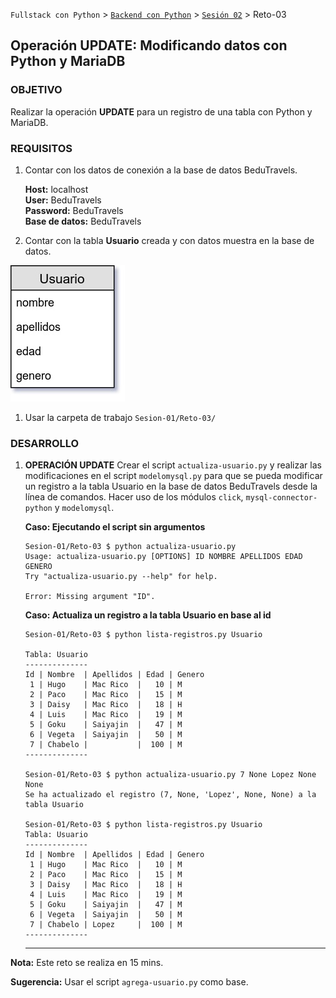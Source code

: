 `Fullstack con Python` > [`Backend con Python`](../../Readme.md) > [`Sesión 02`](../Readme.md) > Reto-03
## Operación UPDATE: Modificando datos con Python y MariaDB

### OBJETIVO
Realizar la operación __UPDATE__ para un registro de una tabla con Python y MariaDB.

### REQUISITOS
1. Contar con los datos de conexión a la base de datos BeduTravels.

   __Host:__ localhost <br />
   __User:__ BeduTravels <br />
   __Password:__ BeduTravels <br />
   __Base de datos:__ BeduTravels

1. Contar con la tabla __Usuario__ creada y con datos muestra en la base de datos.

  ![Tabla Usuario](assets/tabla-usuario.jpg)

1. Usar la carpeta de trabajo `Sesion-01/Reto-03/`

### DESARROLLO
1. __OPERACIÓN UPDATE__ Crear el script `actualiza-usuario.py` y realizar las modificaciones en el script `modelomysql.py` para que se pueda modificar un registro a la tabla Usuario en la base de datos BeduTravels desde la línea de comandos. Hacer uso de los módulos `click`, `mysql-connector-python` y `modelomysql`.

   __Caso: Ejecutando el script sin argumentos__

   ```console
   Sesion-01/Reto-03 $ python actualiza-usuario.py
   Usage: actualiza-usuario.py [OPTIONS] ID NOMBRE APELLIDOS EDAD GENERO
   Try "actualiza-usuario.py --help" for help.

   Error: Missing argument "ID".
   ```

   __Caso: Actualiza un registro a la tabla Usuario en base al id__

   ```console
   Sesion-01/Reto-03 $ python lista-registros.py Usuario

   Tabla: Usuario
   --------------
   Id | Nombre  | Apellidos | Edad | Genero
    1 | Hugo    | Mac Rico  |   10 | M     
    2 | Paco    | Mac Rico  |   15 | M     
    3 | Daisy   | Mac Rico  |   18 | H     
    4 | Luis    | Mac Rico  |   19 | M     
    5 | Goku    | Saiyajin  |   47 | M     
    6 | Vegeta  | Saiyajin  |   50 | M     
    7 | Chabelo |           |  100 | M     
   --------------

   Sesion-01/Reto-03 $ python actualiza-usuario.py 7 None Lopez None None
   Se ha actualizado el registro (7, None, 'Lopez', None, None) a la tabla Usuario

   Sesion-01/Reto-03 $ python lista-registros.py Usuario
   Tabla: Usuario
   --------------
   Id | Nombre  | Apellidos | Edad | Genero
    1 | Hugo    | Mac Rico  |   10 | M     
    2 | Paco    | Mac Rico  |   15 | M     
    3 | Daisy   | Mac Rico  |   18 | H     
    4 | Luis    | Mac Rico  |   19 | M     
    5 | Goku    | Saiyajin  |   47 | M     
    6 | Vegeta  | Saiyajin  |   50 | M     
    7 | Chabelo | Lopez     |  100 | M     
   --------------
   ```
   ***

__Nota:__ Este reto se realiza en 15 mins.

__Sugerencia:__ Usar el script `agrega-usuario.py` como base.
